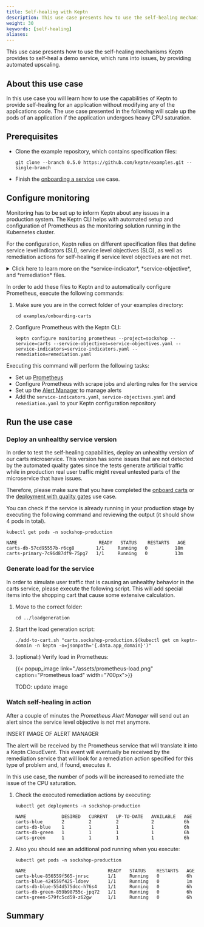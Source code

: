 ```yaml
---
title: Self-healing with Keptn
description: This use case presents how to use the self-healing mechanisms Keptn provides to self-heal a demo service, which runs into issues, by providing automated upscaling.
weight: 30
keywords: [self-healing]
aliases:
---
```

This use case presents how to use the self-healing mechanisms Keptn provides to self-heal a demo service, which runs into issues, by providing automated upscaling.

## About this use case

In this use case you will learn how to use the capabilities of Keptn to provide self-healing for an application without modifying any of the applications code. The use case presented in the following will scale up the pods of an application if the application undergoes heavy CPU saturation. 

## Prerequisites

- Clone the example repository, which contains specification files:

    ```console
    git clone --branch 0.5.0 https://github.com/keptn/examples.git --single-branch
    ```

- Finish the [onboarding a service](../onboard-carts-service/) use case.

## Configure monitoring

Monitoring has to be set up to inform Keptn about any issues in a production system. The Keptn CLI helps with automated setup and configuration of Prometheus as the monitoring solution running in the Kubernetes cluster.

For the configuration, Keptn relies on different specification files that define service level indicators (SLI), service level objectives (SLO), as well as remediation actions for self-healing if service level objectives are not met. 

<details>
<summary>
Click here to learn more on the *service-indicator*, *service-objective*, and *remediation* files.
</summary>
<p>

**SLI: service-indicators.yaml**: This file holds the indicators that can be used to define objectives on. These indicators are metrics gathered from different sources, e.g., Prometheus, and define the query how to obtain the metrics. This indicators can be reused to define service objectives.

```yaml
indicators:
- metric: cpu_usage_sockshop_carts
  source: Prometheus
  query: avg(rate(container_cpu_usage_seconds_total{namespace="sockshop-$ENVIRONMENT",pod_name=~"carts-primary-.*"}[$DURATION_MINUTES]))
- metric: request_latency_seconds
  source: Prometheus
  query: rate(requests_latency_seconds_sum{job='carts-sockshop-$ENVIRONMENT'}[$DURATION_MINUTESm])/rate(requests_latency_seconds_count{job='carts-sockshop-$ENVIRONMENT'}[$DURATION_MINUTESm])
```

**SLO: service-objectives.yaml**: This file defines the service level objectives for one or more services. In this case, the CPU saturation metric of the carts service (defined in the service-indicators.yaml file) is reused and augmented with a threshold and a timeframe. The timeframe indicates the duration in which the metrics is evaluated. 

```yaml
pass: 90
warning: 75
objectives:
- metric: request_latency_seconds
  threshold: 0.8
  timeframe: 5m
  score: 50
- metric: cpu_usage_sockshop_carts
  threshold: 0.5
  timeframe: 5m
  score: 50
```

**remediation.yaml**: This file defines remediation actions to execute in response to a problem related to the defined problem pattern / service objective. 

```yaml
remediations:
- name: cpu_usage_sockshop_carts
  actions:
  - action: scaling
    value: +1
```
</p>
</details>

In order to add these files to Keptn and to automatically configure Prometheus, execute the following commands:

1. Make sure you are in the correct folder of your examples directory:
    ```
    cd examples/onboarding-carts
    ```

1. Configure Prometheus with the Keptn CLI:
    ```console
    keptn configure monitoring prometheus --project=sockshop --service=carts --service-objectives=service-objectives.yaml --service-indicators=service-indicators.yaml --remediation=remediation.yaml
    ```

Executing this command will perform the following tasks:

- Set up [Prometheus](https://prometheus.io) 
- Configure Prometheus with scrape jobs and alerting rules for the service
- Set up the [Alert Manager](https://prometheus.io/docs/alerting/configuration/) to manage alerts
- Add the `service-indicators.yaml`, `service-objectives.yaml` and `remediation.yaml` to your Keptn configuration repository

## Run the use case

### Deploy an unhealthy service version

In order to test the self-healing capabilities, deploy an unhealthy version of our carts microservice. This version has some issues that are not detected by the automated quality gates since the tests generate artificial traffic while in production real user traffic might reveal untested parts of the microservice that have issues.

Therefore, please make sure that you have completed the [onboard carts](../onboard-carts-service/) or the [deployment with quality gates](../deployments-with-quality-gates/) use case. 

<!--
Send a new version of the artifact to Keptn:
```console
keptn send event new-artifact --project=sockshop --service=carts --image=docker.io/keptnexamples/carts --tag=0.9.0
```
-->

You can check if the service is already running in your production stage by executing the following command and reviewing the output (it should show 4 pods in total).

```console
kubectl get pods -n sockshop-production
```

```console
NAME                              READY   STATUS    RESTARTS   AGE
carts-db-57cd95557b-r6cg8        1/1     Running   0          18m
carts-primary-7c96d87df9-75pg7   1/1     Running   0          13m
```

### Generate load for the service

In order to simulate user traffic that is causing an unhealthy behavior in the carts service, please execute the following script. This will add special items into the shopping cart that cause some extensive calculation.

1. Move to the correct folder:
    ```console
    cd ../loadgeneration
    ```

1. Start the load generation script:
    ```console
    ./add-to-cart.sh "carts.sockshop-production.$(kubectl get cm keptn-domain -n keptn -o=jsonpath='{.data.app_domain}')"
    ```

1. (optional:) Verify load in Prometheus:

    {{< popup_image
        link="./assets/prometheus-load.png"
        caption="Prometheus load"
        width="700px">}}

    TODO: update image

### Watch self-healing in action

After a couple of minutes the *Prometheus Alert Manager* will send out an alert since the service level objective is not met anymore. 

INSERT IMAGE OF ALERT MANAGER

The alert will be received by the Prometheus service that will translate it into a Keptn CloudEvent. This event will eventually be received by the remediation service that will look for a remediation action specified for this type of problem and, if found, executes it.

In this use case, the number of pods will be increased to remediate the issue of the CPU saturation. 

1. Check the executed remediation actions by executing:

    ```console
    kubectl get deployments -n sockshop-production
    ```

    ```console
    NAME             DESIRED   CURRENT   UP-TO-DATE   AVAILABLE   AGE
    carts-blue       2         2         2            2           6h
    carts-db-blue    1         1         1            1           6h
    carts-db-green   1         1         1            1           6h
    carts-green      1         1         1            1           6h
    ```

1. Also you should see an additional pod running when you execute:
    ```console
    kubectl get pods -n sockshop-production
    ```

    ```console
    NAME                              READY   STATUS    RESTARTS   AGE
    carts-blue-856559f565-jnrsc       1/1     Running   0          6h
    carts-blue-424559f425-ldoev       1/1     Running   0          1m
    carts-db-blue-554d575dcc-h76s4    1/1     Running   0          6h
    carts-db-green-859b98755c-jpq72   1/1     Running   0          6h
    carts-green-579fc5cd59-z62gw      1/1     Running   0          6h
    ```

## Summary
